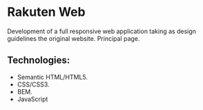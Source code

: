 # Rakuten Web

Development of a full responsive web application taking as design guidelines the original website. Principal page.

## Technologies:

- Semantic HTML/HTML5.
- CSS/CSS3.
- BEM.
- JavaScript
